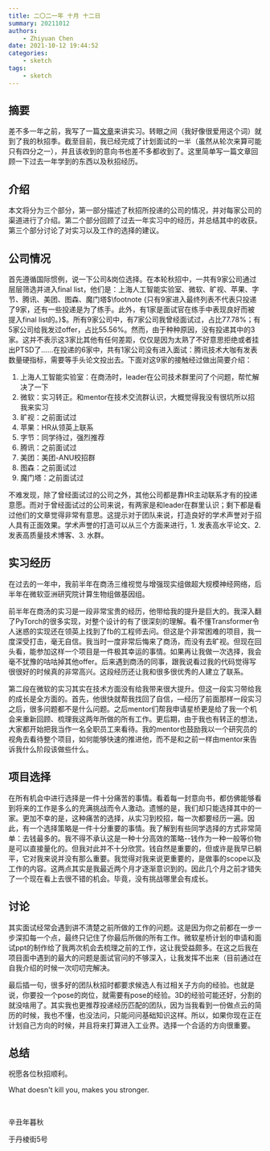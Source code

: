 ```yaml
---
title: 二〇二一年 十月 十二日
summary: 20211012
authors:
    - Zhiyuan Chen
date: 2021-10-12 19:44:52
categories: 
    - sketch
tags:
    - sketch
---
```


## 摘要

差不多一年之前，我写了一篇[文章](20201101)来讲实习。转眼之间（我好像很爱用这个词）就到了我的秋招季。截至目前，我已经完成了计划面试的一半（虽然从轮次来算可能只有四分之一），并且该收到的意向书也差不多都收到了。这里简单写一篇文章回顾一下过去一年学到的东西以及秋招经历。

## 介绍

本文将分为三个部分，第一部分描述了秋招所投递的公司的情况，并对每家公司的渠道进行了介绍。第二个部分回顾了过去一年实习中的经历，并总结其中的收获。第三个部分讨论了对实习以及工作的选择的建议。

## 公司情况

首先遵循国际惯例，说一下公司&岗位选择。在本轮秋招中，一共有9家公司通过层层筛选并进入final list，他们是：上海人工智能实验室、微软、旷视、苹果、字节、腾讯、美团、图森、魔门塔$\footnote {只有9家进入最终列表不代表只投递了9家，还有一些投递是为了练手。此外，有1家是面试官在练手中表现良好而被提入final list的。}$。所有9家公司中，有7家公司我曾经面试过，占比77.78%；有5家公司给我发过offer，占比55.56%。然而，由于种种原因，没有投递其中的3家。这并不表示这3家比其他有任何差距，仅仅是因为太熟了不好意思拒绝或者挂出PTSD了……在投递的6家中，共有1家公司没有进入面试：腾讯技术大咖有发表数量硬指标，需要等手头论文投出去。下面对这9家的接触经过做出简要介绍：

1. 上海人工智能实验室：在商汤时，leader在公司技术群里问了个问题，帮忙解决了一下
2. 微软：实习转正。和mentor在技术交流群认识，大概觉得我没有很坑所以招我来实习
3. 旷视：之前面试过
4. 苹果：HR从领英上联系
5. 字节：同学待过，强烈推荐
6. 腾讯：之前面试过
7. 美团：美团-ANU校招群
8. 图森：之前面试过
9. 魔门塔：之前面试过

不难发现，除了曾经面试过的公司之外，其他公司都是靠HR主动联系才有的投递意愿。而对于曾经面试过的公司来说，有两家是和leader在群里认识；剩下都是看过他们的文章觉得非常有意思。这提示对于团队来说，打造良好的学术声誉对于招人具有正面效果。学术声誉的打造可以从三个方面来进行，1. 发表高水平论文、2. 发表高质量技术博客、3. 水群。

## 实习经历

在过去的一年中，我前半年在商汤三维视觉与增强现实组做超大规模神经网络，后半年在微软亚洲研究院计算生物组做基因组。

前半年在商汤的实习是一段非常宝贵的经历，他带给我的提升是巨大的。我深入翻了PyTorch的很多实现，对整个设计的有了很深刻的理解。看不懂Transformer令人迷惑的实现还在领英上找到了fb的工程师去问。但这是个非常困难的项目，我一度深受打击，毫无自信。我当时一度非常后悔来了商汤，而没有去旷视。但现在回头看，能参加这样一个项目是一件极其幸运的事情。如果再让我做一次选择，我会毫不犹豫的咕咕掉其他offer。后来遇到商汤的同事，跟我说看过我的代码觉得写很很好的时候真的非常高兴。这段经历还让我和很多很优秀的人建立了联系。

第二段在微软的实习其实在技术方面没有给我带来很大提升。但这一段实习带给我的成长是全方面的。首先，他很快就帮我找回了自信，—经历了前面那样一段实习之后，很多问题都不是什么问题。之后mentor们帮我申请星桥更是给了我一个机会来重新回顾、梳理我这两年所做的所有工作。更后期，由于我也有转正的想法，大家都开始把我当作一名全职员工来看待。我的mentor也鼓励我以一个研究员的视角去看待整个项目，如何能够快速的推进他，而不是和之前一样由mentor来告诉我什么阶段该做些什么。

## 项目选择

在所有机会中进行选择是一件十分痛苦的事情。看着每一封意向书，都仿佛能够看到将来的工作是多么的充满挑战而令人激动。遗憾的是，我们却只能选择其中的一家。更加不幸的是，这种痛苦的选择，从实习到校招，每一次都要经历一遍。因此，有一个选择策略是一件十分重要的事情。我了解到有些同学选择的方式非常简单：去钱最多的。我不得不承认这是一种十分高效的策略--钱作为一种一般等价物是可以直接量化的。但我对此并不十分欣赏。钱自然是重要的，但或许是我早已躺平，它对我来说并没有那么重要。我觉得对我来说更重要的，是做事的scope以及工作的内容。这两点其实是我最近两个月才逐渐意识到的。因此几个月之前才错失了一个现在看上去很不错的机会。毕竟，没有挑战哪里会有成长。

## 讨论

其实面试经常会遇到讲不清楚之前所做的工作的问题。这是因为你之前都在一步一步深扣每一个点，最终只记住了你最后所做的所有工作。微软星桥计划的申请和面试ppt的制作给了我两次机会去梳理之前的工作，这让我受益颇多。在这之后我在项目面中遇到的最大的问题是面试官问的不够深入，让我发挥不出来（目前通过在自我介绍的时候一次叨叨完解决。

最后插一句，很多好的团队秋招时都要求候选人有过相关子方向的经验。也就是说，你要投一个pose的岗位，就需要有pose的经验。3D的经验可能还好，分割的就没啥用了。其实我也更推荐投递经历匹配的团队，因为当我看到一份做点云的简历的时候，我也不懂，也没法问，只能问问基础知识这样。所以，如果你现在正在计划自己方向的时候，并且将来打算进入工业界。选择一个合适的方向很重要。

## 总结

祝愿各位秋招顺利。

What doesn't kill you, makes you stronger.

</br>

辛丑年暮秋

于丹棱街5号
